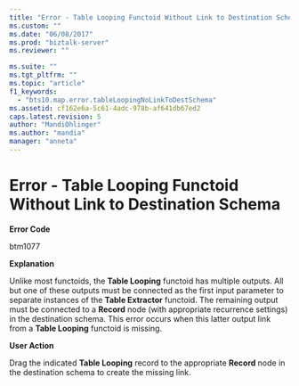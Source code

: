 ```yaml
---
title: "Error - Table Looping Functoid Without Link to Destination Schema | Microsoft Docs"
ms.custom: ""
ms.date: "06/08/2017"
ms.prod: "biztalk-server"
ms.reviewer: ""

ms.suite: ""
ms.tgt_pltfrm: ""
ms.topic: "article"
f1_keywords: 
  - "bts10.map.error.tableLoopingNoLinkToDestSchema"
ms.assetid: cf162e6a-5c61-4adc-978b-af641db67ed2
caps.latest.revision: 5
author: "MandiOhlinger"
ms.author: "mandia"
manager: "anneta"
---
```

# Error - Table Looping Functoid Without Link to Destination Schema
**Error Code**  
  
 btm1077  
  
 **Explanation**  
  
 Unlike most functoids, the **Table Looping** functoid has multiple outputs. All but one of these outputs must be connected as the first input parameter to separate instances of the **Table Extractor** functoid. The remaining output must be connected to a **Record** node (with appropriate recurrence settings) in the destination schema. This error occurs when this latter output link from a **Table Looping** functoid is missing.  
  
 **User Action**  
  
 Drag the indicated **Table Looping** record to the appropriate **Record** node in the destination schema to create the missing link.